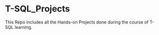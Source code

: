 # T-SQL_Projects
This Repo includes all the Hands-on Projects done during the course of T-SQL learning.
